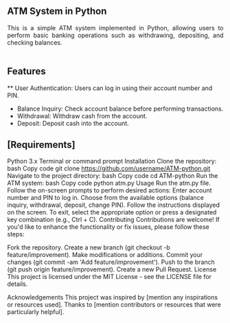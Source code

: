 ## ATM System in Python

<div align="justify"> This is a simple ATM system implemented in Python, allowing users to perform basic banking operations such as withdrawing, depositing, and checking balances. </div>   <br/>

## Features

**  User Authentication: Users can log in using their account number and PIN.
*  Balance Inquiry: Check account balance before performing transactions.
*  Withdrawal: Withdraw cash from the account.
*  Deposit: Deposit cash into the account. <br/>
 
## [Requirements]
Python 3.x
Terminal or command prompt
Installation
Clone the repository:
bash
Copy code
git clone https://github.com/username/ATM-python.git
Navigate to the project directory:
bash
Copy code
cd ATM-python
Run the ATM system:
bash
Copy code
python atm.py
Usage
Run the atm.py file.
Follow the on-screen prompts to perform desired actions:
Enter account number and PIN to log in.
Choose from the available options (balance inquiry, withdrawal, deposit, change PIN).
Follow the instructions displayed on the screen.
To exit, select the appropriate option or press a designated key combination (e.g., Ctrl + C).
Contributing
Contributions are welcome! If you'd like to enhance the functionality or fix issues, please follow these steps:

Fork the repository.
Create a new branch (git checkout -b feature/improvement).
Make modifications or additions.
Commit your changes (git commit -am 'Add feature/improvement').
Push to the branch (git push origin feature/improvement).
Create a new Pull Request.
License
This project is licensed under the MIT License - see the LICENSE file for details.

Acknowledgements
This project was inspired by [mention any inspirations or resources used].
Thanks to [mention contributors or resources that were particularly helpful].




